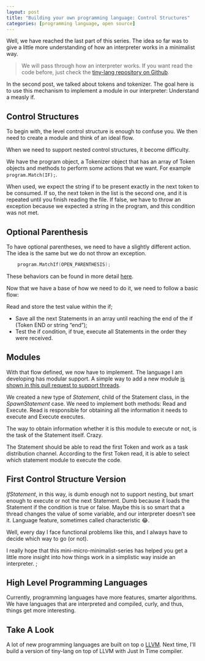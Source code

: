 ```yaml
---
layout: post
title: "Building your own programming language: Control Structures"
categories: [programming language, open source]
---
```



Well, we have reached the last part of this series. The idea so far was to give a little more understanding of how an interpreter works in a minimalist way.

> We will pass through how an interpreter works. If you want read the code before, just check the [tiny-lang repository on Github](https://github.com/vgsantoniazzi/tiny-lang).

In the second post, we talked about tokens and tokenizer. The goal here is to use this mechanism to implement a module in our interpreter: Understand a measly if.

## Control Structures
To begin with, the level control structure is enough to confuse you. We then need to create a module and think of an ideal flow.

When we need to support nested control structures, it become difficulty.

We have the program object, a Tokenizer object that has an array of Token objects and methods to perform some actions that we want. For example `program.Match(IF);`.

When used, we expect the string if to be present exactly in the next token to be consumed. If so, the next token in the list is the second one, and it is repeated until you finish reading the file. If false, we have to throw an exception because we expected a string in the program, and this condition was not met.

## Optional Parenthesis
To have optional parentheses, we need to have a slightly different action. The idea is the same but we do not throw an exception.

```cpp
    program.MatchIf(OPEN_PARENTHESIS);
```

These behaviors can be found in more detail [here](https://github.com/vgsantoniazzi/tiny-lang/blob/master/src/tokenizer/Tokenizer.cpp).

Now that we have a base of how we need to do it, we need to follow a basic flow:

Read and store the test value within the if;

- Save all the next Statements in an array until reaching the end of the if (Token END or string “end”);
- Test the if condition, if true, execute all Statements in the order they were received.

## Modules
With that flow defined, we now have to implement. The language I am developing has modular support. A simple way to add a new module [is shown in this pull request to support threads](https://github.com/vgsantoniazzi/tiny-lang/pull/10/files).

We created a new type of *Statement*, child of the Statement class, in the *SpawnStatement* case. We need to implement both methods: Read and Execute. Read is responsible for obtaining all the information it needs to execute and Execute executes.

The way to obtain information whether it is this module to execute or not, is the task of the Statement itself. Crazy.

The Statement should be able to read the first Token and work as a task distribution channel. According to the first Token read, it is able to select which statement module to execute the code.

## First Control Structure Version
*IfStatement*, in this way, is dumb enough not to support nesting, but smart enough to execute or not the next Statement. Dumb because it loads the Statement if the condition is true or false. Maybe this is so smart that a thread changes the value of some variable, and our interpreter doesn’t see it. Language feature, sometimes called characteristic 😂.

Well, every day I face functional problems like this, and I always have to decide which way to go (or not).

I really hope that this mini-micro-minimalist-series has helped you get a little more insight into how things work in a simplistic way inside an interpreter. ;

## High Level Programming Languages
Currently, programming languages have more features, smarter algorithms. We have languages that are interpreted and compiled, curly, and thus, things get more interesting.

## Take A Look
A lot of new programming languages are built on top o [LLVM](https://llvm.org/). Next time, I'll build a version of tiny-lang on top of LLVM with Just In Time compiler.
